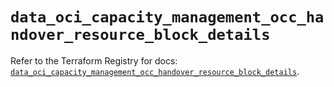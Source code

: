 # `data_oci_capacity_management_occ_handover_resource_block_details`

Refer to the Terraform Registry for docs: [`data_oci_capacity_management_occ_handover_resource_block_details`](https://registry.terraform.io/providers/oracle/oci/7.19.0/docs/data-sources/capacity_management_occ_handover_resource_block_details).
